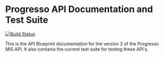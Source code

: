 Progresso API Documentation and Test Suite
==========================================
[![Build Status](https://travis-ci.org/AdvancedLearning/apitesting.svg?branch=master)](https://travis-ci.org/AdvancedLearning/apitesting)

This is the API Blueprint documentation for the version 2 of the Progresso MIS API. It also contanis the current test suite for testing these API's.
